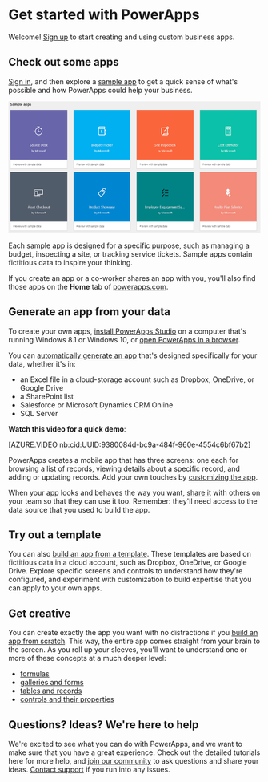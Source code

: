 <properties
	pageTitle="Get started | Microsoft PowerApps"
	description="Quick ways to get started creating and using custom business apps with Microsoft PowerApps"
	services=""
	suite="powerapps"
	documentationCenter="na"
	authors="aftowen"
	manager="erikre"
	editor=""
	tags=""/>

<tags
   ms.service="powerapps"
   ms.devlang="na"
   ms.topic="hero-article"
   ms.tgt_pltfrm="na"
   ms.workload="na"
   ms.date="07/29/2016"
   ms.author="anneta"/>

# Get started with PowerApps #
Welcome! [Sign up](signup-for-powerapps.md) to start creating and using custom business apps.

## Check out some apps ##
[Sign in](https://web.powerapps.com), and then explore a [sample app](open-and-run-a-sample-app.md) to get a quick sense of what's possible and how PowerApps could help your business.

![PowerApps home page](./media/getting-started/portal-home.png)

Each sample app is designed for a specific purpose, such as managing a budget, inspecting a site, or tracking service tickets. Sample apps contain fictitious data to inspire your thinking.

If you create an app or a co-worker shares an app with you, you'll also find those apps on the **Home** tab of [powerapps.com](https://web.powerapps.com).

## Generate an app from your data ##
To create your own apps, [install PowerApps Studio](https://web.powerapps.com/#/downloads) on a computer that's running Windows 8.1 or Windows 10, or [open PowerApps in a browser](create-app-browser.md).

You can [automatically generate an app](get-started-create-from-data.md) that's designed specifically for your data, whether it's in:

- an Excel file in a cloud-storage account such as Dropbox, OneDrive, or Google Drive
- a SharePoint list
- Salesforce or Microsoft Dynamics CRM Online
- SQL Server

**Watch this video for a quick demo**:

[AZURE.VIDEO nb:cid:UUID:9380084d-bc9a-484f-960e-4554c6bf67b2]

PowerApps creates a mobile app that has three screens: one each for browsing a list of records, viewing details about a specific record, and adding or updating records. Add your own touches by [customizing the app](get-started-create-from-data.md#customize-the-app).

When your app looks and behaves the way you want, [share it](share-app.md) with others on your team so that they can use it too. Remember: they'll need access to the data source that you used to build the app.

## Try out a template ##
You can also [build an app from a template](get-started-test-drive.md). These templates are based on fictitious data in a cloud account, such as Dropbox, OneDrive, or Google Drive. Explore specific screens and controls to understand how they're configured, and experiment with customization to build expertise that you can apply to your own apps.  

## Get creative ##
You can create exactly the app you want with no distractions if you [build an app from scratch](get-started-create-from-blank.md). This way, the entire app comes straight from your brain to the screen. As you roll up your sleeves, you'll want to understand one or more of these concepts at a much deeper level:

- [formulas](formula-reference.md)
- [galleries and forms](working-with-forms.md)
- [tables and records](working-with-tables.md)
- [controls and their properties](reference-properties.md)

## Questions? Ideas? We're here to help ##
We're excited to see what you can do with PowerApps, and we want to make sure that you have a great experience. Check out the detailed tutorials here for more help, and [join our community](https://aka.ms/powerapps-community) to ask questions and share your ideas. [Contact support](https://aka.ms/pasupport) if you run into any issues.
